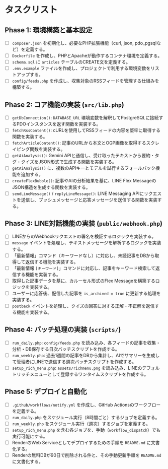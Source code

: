 # タスクリスト

## Phase 1: 環境構築と基本設定

- [ ] `composer.json` を初期化し、必要なPHP拡張機能（curl, json, pdo_pgsqlなど）を定義する。
- [ ] `Dockerfile` を作成し、PHPとApacheが動作するコンテナ環境を定義する。
- [ ] `schema.sql` に `articles` テーブルのCREATE文を定義する。
- [ ] `.env.example` ファイルを作成し、プロジェクトで利用する環境変数をリストアップする。
- [ ] `config/feeds.php` を作成し、収集対象のRSSフィードを管理する仕組みを構築する。

## Phase 2: コア機能の実装 (`src/lib.php`)

- [ ] `getDbConnection()`: `DATABASE_URL` 環境変数を解釈してPostgreSQLに接続するPDOインスタンスを返す関数を実装する。
- [ ] `fetchRssContent()`: cURLを使用してRSSフィードの内容を堅牢に取得する関数を実装する。
- [ ] `fetchArticleContent()`: 記事のURLから本文とOGP画像を取得するスクレイピング関数を実装する。
- [ ] `getAiAnalysis()`: Gemini APIと通信し、受け取ったテキストから要約・タグ・クイズをJSON形式で生成する関数を実装する。
- [ ] `getAiAnalysis()` に、複数のAPIキーとモデルを試行するフォールバック機能を追加する。
- [ ] `createFlexBubble()`: 記事やAIの分析結果を基に、LINE Flex MessageのJSON構造を生成する関数を実装する。
- [ ] `sendLineMessage()` / `replyLineMessage()`: LINE Messaging APIにリクエストを送信し、プッシュメッセージと応答メッセージを送信する関数を実装する。

## Phase 3: LINE対話機能の実装 (`public/webhook.php`)

- [ ] LINEからのWebhookリクエストの署名を検証するロジックを実装する。
- [ ] `message` イベントを処理し、テキストメッセージを解析するロジックを実装する。
- [ ] 「最新情報」コマンド（キーワードなし）に対応し、未読記事をDBから取得して返信する機能を実装する。
- [ ] 「最新情報 `[キーワード]`」コマンドに対応し、記事をキーワード検索して返信する機能を実装する。
- [ ] 取得した記事データを基に、カルーセル形式のFlex Messageを構築するロジックを実装する。
- [ ] ユーザーに応答後、配信した記事を `is_archived = true` に更新する処理を実装する。
- [ ] `postback` イベントを処理し、クイズの回答に対する正解・不正解を返信する機能を実装する。

## Phase 4: バッチ処理の実装 (`scripts/`)

- [ ] `run_daily.php`: `config/feeds.php` を読み込み、各フィードの記事を収集・分析・DB保存する日次バッチスクリプトを作成する。
- [ ] `run_weekly.php`: 過去1週間の記事をDBから集計し、AIでサマリーを生成して管理者にLINEで送信する週次バッチスクリプトを作成する。
- [ ] `setup_rich_menu.php`: `assets/richmenu.png` を読み込み、LINEのデフォルトリッチメニューとして登録するワンタイムスクリプトを作成する。

## Phase 5: デプロイと自動化

- [ ] `.github/workflows/notify.yml` を作成し、GitHub Actionsのワークフローを定義する。
- [ ] `run_daily.php` をスケジュール実行（8時間ごと）するジョブを定義する。
- [ ] `run_weekly.php` をスケジュール実行（週次）するジョブを定義する。
- [ ] `setup_rich_menu.php` を含む各ジョブを、手動（`workflow_dispatch`）でも実行可能にする。
- [ ] RenderのWeb Serviceとしてデプロイするための手順を `README.md` に文書化する。
- [ ] Renderの無料DBが90日で削除される件と、その手動更新手順を `README.md` に文書化する。
